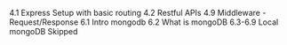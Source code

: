 4.1 Express Setup with basic routing
4.2 Restful APIs
4.9 Middleware - Request/Response
6.1 Intro mongodb
6.2 What is mongoDB
6.3-6.9 Local mongoDB Skipped
